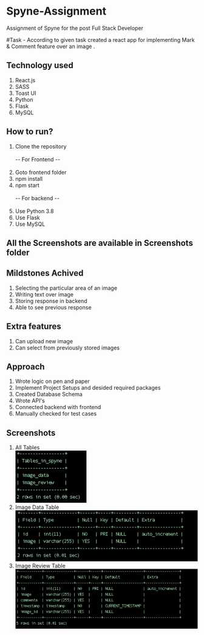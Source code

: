 # Spyne-Assignment
Assignment of Spyne for the post Full Stack Developer

#Task -
 According to given task created a react app for implementing Mark & Comment feature over an image .
## Technology used

1) React.js
2) SASS
3) Toast UI
4) Python
5) Flask
6) MySQL

## How to run?
1) Clone the repository <br><br>
-- For Frontend --  <br><br>
2) Goto frontend folder
3) npm install
4) npm start <br><br>
-- For backend --   <br><br>
5) Use Python 3.8
6) Use Flask
7) Use MySQL 

## All the Screenshots are available in Screenshots folder

## Mildstones Achived
1) Selecting the particular area of an image
2) Writing text over image
3) Storing response in backend
4) Able to see previous response 

## Extra features
1) Can upload new image
2) Can select from previously stored images

## Approach
1) Wrote logic on pen and paper
2) Implement Project Setups and desided required packages
3) Created Database Schema
4) Wrote API's
5) Connected backend with frontend
6) Manually checked for test cases

## Screenshots
1) All Tables<br>
![All tables](https://github.com/choudharyanuj/Spyne-Assignment/blob/master/DB.png?raw=true) <br>
2) Image Data Table<br>
![Image Data](https://github.com/choudharyanuj/Spyne-Assignment/blob/master/image_data.png?raw=true) <br>
3) Image Review Table<br>
![Image Review](https://github.com/choudharyanuj/Spyne-Assignment/blob/master/image_review.png?raw=true)

